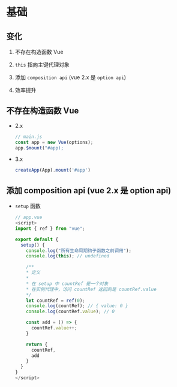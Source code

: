 # 基础

## 变化

1.  不存在构造函数 Vue

2.  `this` 指向主键代理对象

3.  添加 `composition api` (vue 2.x 是 `option api`)

4.  效率提升

## 不存在构造函数 Vue

*   2.x

    ```javascript
    // main.js
    const app = new Vue(options);
    app.$mount("#app);
    ```

*   3.x

    ```javascript
    createApp(App).mount('#app')
    ```

## 添加 composition api (vue 2.x 是 option api)

*   `setup` 函数

    ```javascript
    // app.vue
    <script>
    import { ref } from "vue";

    export default {
      setup() {
        console.log("所有生命周期钩子函数之前调用");
        console.log(this); // undefined

        /**
        * 定义
        * 
        * 在 setup 中 countRef 是一个对象
        * 在实例代理中，访问 countRef 返回的是 countRef.value
        */
        let countRef = ref(0);
        console.log(countRef); // { value: 0 }
        console.log(countRef.value); // 0

        const add = () => {
          countRef.value++;
        }

        return {
          countRef,
          add
        }
      }
    }
    </script>
    ```
